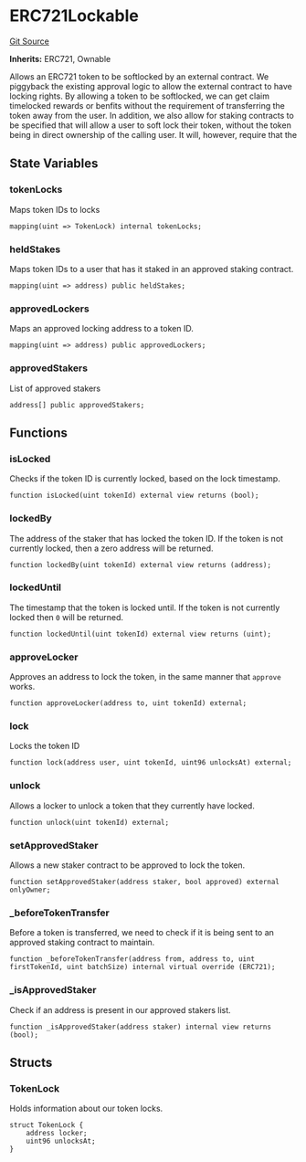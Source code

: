 # ERC721Lockable
[Git Source](https://github.com/FloorDAO/floor-v2/blob/fd4de86a192de96d73fe2e56a84ec542b57b1c69/src/contracts/tokens/extensions/ERC721Lockable.sol)

**Inherits:**
ERC721, Ownable

Allows an ERC721 token to be softlocked by an external contract. We piggyback
the existing approval logic to allow the external contract to have locking rights.
By allowing a token to be softlocked, we can get claim timelocked rewards or
benfits without the requirement of transferring the token away from the user.
In addition, we also allow for staking contracts to be specified that will allow
a user to soft lock their token, without the token being in direct ownership of
the calling user. It will, however, require that the


## State Variables
### tokenLocks
Maps token IDs to locks


```solidity
mapping(uint => TokenLock) internal tokenLocks;
```


### heldStakes
Maps token IDs to a user that has it staked in an approved staking contract.


```solidity
mapping(uint => address) public heldStakes;
```


### approvedLockers
Maps an approved locking address to a token ID.


```solidity
mapping(uint => address) public approvedLockers;
```


### approvedStakers
List of approved stakers


```solidity
address[] public approvedStakers;
```


## Functions
### isLocked

Checks if the token ID is currently locked, based on the lock timestamp.


```solidity
function isLocked(uint tokenId) external view returns (bool);
```

### lockedBy

The address of the staker that has locked the token ID. If the token is not
currently locked, then a zero address will be returned.


```solidity
function lockedBy(uint tokenId) external view returns (address);
```

### lockedUntil

The timestamp that the token is locked until. If the token is not currently
locked then `0` will be returned.


```solidity
function lockedUntil(uint tokenId) external view returns (uint);
```

### approveLocker

Approves an address to lock the token, in the same manner that `approve` works.


```solidity
function approveLocker(address to, uint tokenId) external;
```

### lock

Locks the token ID


```solidity
function lock(address user, uint tokenId, uint96 unlocksAt) external;
```

### unlock

Allows a locker to unlock a token that they currently have locked.


```solidity
function unlock(uint tokenId) external;
```

### setApprovedStaker

Allows a new staker contract to be approved to lock the token.


```solidity
function setApprovedStaker(address staker, bool approved) external onlyOwner;
```

### _beforeTokenTransfer

Before a token is transferred, we need to check if it is being sent to an approved
staking contract to maintain.


```solidity
function _beforeTokenTransfer(address from, address to, uint firstTokenId, uint batchSize) internal virtual override (ERC721);
```

### _isApprovedStaker

Check if an address is present in our approved stakers list.


```solidity
function _isApprovedStaker(address staker) internal view returns (bool);
```

## Structs
### TokenLock
Holds information about our token locks.


```solidity
struct TokenLock {
    address locker;
    uint96 unlocksAt;
}
```

